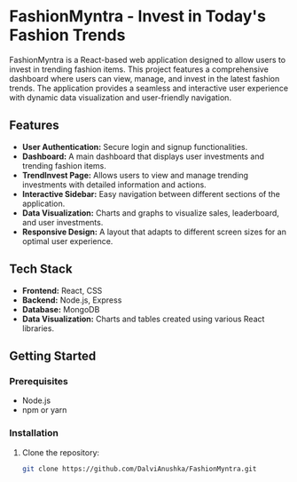 # FashionMyntra - Invest in Today's Fashion Trends

FashionMyntra is a React-based web application designed to allow users to invest in trending fashion items. This project features a comprehensive dashboard where users can view, manage, and invest in the latest fashion trends. The application provides a seamless and interactive user experience with dynamic data visualization and user-friendly navigation.

## Features

- **User Authentication:** Secure login and signup functionalities.
- **Dashboard:** A main dashboard that displays user investments and trending fashion items.
- **TrendInvest Page:** Allows users to view and manage trending investments with detailed information and actions.
- **Interactive Sidebar:** Easy navigation between different sections of the application.
- **Data Visualization:** Charts and graphs to visualize sales, leaderboard, and user investments.
- **Responsive Design:** A layout that adapts to different screen sizes for an optimal user experience.

## Tech Stack

- **Frontend:** React, CSS
- **Backend:** Node.js, Express
- **Database:** MongoDB
- **Data Visualization:** Charts and tables created using various React libraries.

## Getting Started

### Prerequisites

- Node.js
- npm or yarn

### Installation

1. Clone the repository:
   ```bash
   git clone https://github.com/DalviAnushka/FashionMyntra.git
